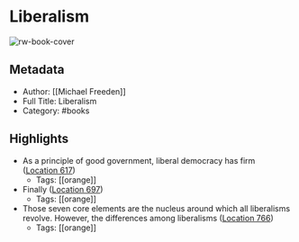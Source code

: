 # Liberalism

![rw-book-cover](https://m.media-amazon.com/images/I/81-qt+rV-7L._SY160.jpg)

## Metadata
- Author: [[Michael Freeden]]
- Full Title: Liberalism
- Category: #books

## Highlights
- As a principle of good government, liberal democracy has firm ([Location 617](https://readwise.io/to_kindle?action=open&asin=B00VMB283S&location=617))
    - Tags: [[orange]] 
- Finally ([Location 697](https://readwise.io/to_kindle?action=open&asin=B00VMB283S&location=697))
    - Tags: [[orange]] 
- Those seven core elements are the nucleus around which all liberalisms revolve. However, the differences among liberalisms ([Location 766](https://readwise.io/to_kindle?action=open&asin=B00VMB283S&location=766))
    - Tags: [[orange]] 

